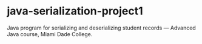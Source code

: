 # java-serialization-project1
Java program for serializing and deserializing student records — Advanced Java course, Miami Dade College.
